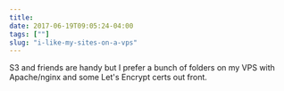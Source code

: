 ```yaml
---
title: 
date: 2017-06-19T09:05:24-04:00
tags: [""]
slug: "i-like-my-sites-on-a-vps"
---
```


S3 and friends are handy but I prefer a bunch of folders on my VPS with
Apache/nginx and some Let's Encrypt certs out front.

